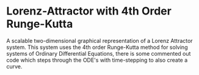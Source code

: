 # Lorenz-Attractor with 4th Order Runge-Kutta
A scalable two-dimensional graphical representation of a Lorenz Attractor system. 
This system uses the 4th order Runge-Kutta method for solving systems of Ordinary Differential Equations,
there is some commented out code which steps through the ODE's with time-stepping to also create a curve.

